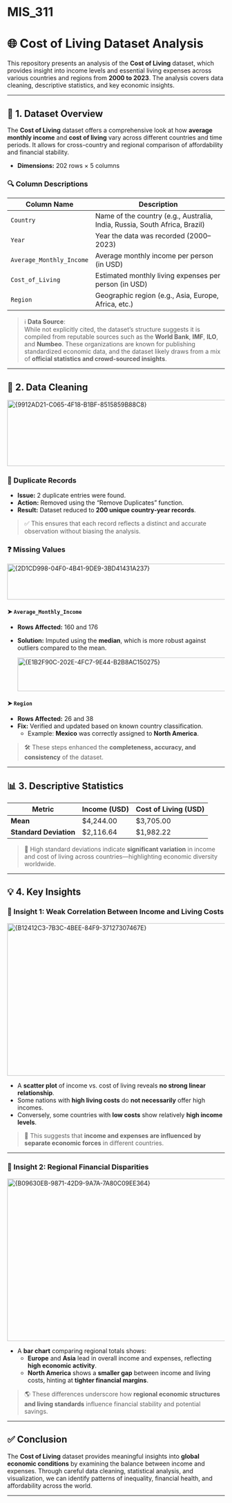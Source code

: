 # MIS_311
# 🌐 Cost of Living Dataset Analysis

This repository presents an analysis of the **Cost of Living** dataset, which provides insight into income levels and essential living expenses across various countries and regions from **2000 to 2023**. The analysis covers data cleaning, descriptive statistics, and key economic insights.

---

## 📁 1. Dataset Overview

The **Cost of Living** dataset offers a comprehensive look at how **average monthly income** and **cost of living** vary across different countries and time periods. It allows for cross-country and regional comparison of affordability and financial stability.

- **Dimensions:** 202 rows × 5 columns

### 🔍 Column Descriptions

| Column Name             | Description                                                                 |
|-------------------------|-----------------------------------------------------------------------------|
| `Country`               | Name of the country (e.g., Australia, India, Russia, South Africa, Brazil) |
| `Year`                  | Year the data was recorded (2000–2023)                                      |
| `Average_Monthly_Income`| Average monthly income per person (in USD)                                 |
| `Cost_of_Living`        | Estimated monthly living expenses per person (in USD)                      |
| `Region`                | Geographic region (e.g., Asia, Europe, Africa, etc.)                        |

> ℹ️ **Data Source**:  
> While not explicitly cited, the dataset’s structure suggests it is compiled from reputable sources such as the **World Bank**, **IMF**, **ILO**, and **Numbeo**. These organizations are known for publishing standardized economic data, and the dataset likely draws from a mix of **official statistics and crowd-sourced insights**.

---

## 🧹 2. Data Cleaning

<img width="751" height="153" alt="{9912AD21-C065-4F18-B1BF-8515859B88C8}" src="https://github.com/user-attachments/assets/0c6c5b4f-9842-4f0c-93be-bba2085f5e3c" />


### 🔁 Duplicate Records
- **Issue:** 2 duplicate entries were found.
- **Action:** Removed using the “Remove Duplicates” function.
- **Result:** Dataset reduced to **200 unique country-year records**.

> ✅ This ensures that each record reflects a distinct and accurate observation without biasing the analysis.

### ❓ Missing Values

<img width="752" height="83" alt="{2D1CD998-04F0-4B41-9DE9-3BD41431A237}" src="https://github.com/user-attachments/assets/b363e5bb-7c73-45a9-b2f2-d855be655769" />


#### ➤ `Average_Monthly_Income`
- **Rows Affected:** 160 and 176  
- **Solution:** Imputed using the **median**, which is more robust against outliers compared to the mean.

  <img width="747" height="78" alt="{E1B2F90C-202E-4FC7-9E44-B2B8AC150275}" src="https://github.com/user-attachments/assets/8c8be4ef-8bc6-4fba-9ba0-7d94eded71ec" />

#### ➤ `Region`
- **Rows Affected:** 26 and 38  
- **Fix:** Verified and updated based on known country classification.  
  - Example: **Mexico** was correctly assigned to **North America**.

> 🛠️ These steps enhanced the **completeness, accuracy, and consistency** of the dataset.

---

## 📊 3. Descriptive Statistics

| Metric                  | Income (USD) | Cost of Living (USD) |
|-------------------------|--------------|-----------------------|
| **Mean**                | $4,244.00     | $3,705.00              |
| **Standard Deviation**  | $2,116.64     | $1,982.22              |

> 📌 High standard deviations indicate **significant variation** in income and cost of living across countries—highlighting economic diversity worldwide.

---

## 💡 4. Key Insights

### 🔹 Insight 1: Weak Correlation Between Income and Living Costs

<img width="927" height="353" alt="{B12412C3-7B3C-4BEE-84F9-37127307467E}" src="https://github.com/user-attachments/assets/a3e2b090-a623-4e08-8fab-78ecf0979104" />

- A **scatter plot** of income vs. cost of living reveals **no strong linear relationship**.
- Some nations with **high living costs** do **not necessarily** offer high incomes.
- Conversely, some countries with **low costs** show relatively **high income levels**.

> 🧠 This suggests that **income and expenses are influenced by separate economic forces** in different countries.

---

### 🔹 Insight 2: Regional Financial Disparities

<img width="755" height="376" alt="{B09630EB-9871-42D9-9A7A-7A80C09EE364}" src="https://github.com/user-attachments/assets/82324e7e-bf0f-4852-959d-6df940dd64b2" />

- A **bar chart** comparing regional totals shows:
  - **Europe** and **Asia** lead in overall income and expenses, reflecting **high economic activity**.
  - **North America** shows a **smaller gap** between income and living costs, hinting at **tighter financial margins**.

> 🌎 These differences underscore how **regional economic structures and living standards** influence financial stability and potential savings.

---

## ✅ Conclusion

The **Cost of Living** dataset provides meaningful insights into **global economic conditions** by examining the balance between income and expenses. Through careful data cleaning, statistical analysis, and visualization, we can identify patterns of inequality, financial health, and affordability across the world.

---


